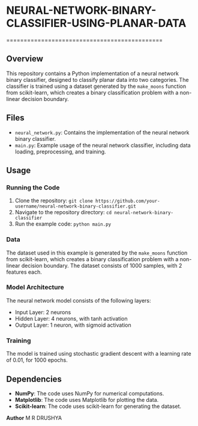 # NEURAL-NETWORK-BINARY-CLASSIFIER-USING-PLANAR-DATA
=============================================

**Overview**
-----------
This repository contains a Python implementation of a neural network binary classifier, designed to classify planar data into two categories. The classifier is trained using a dataset generated by the `make_moons` function from scikit-learn, which creates a binary classification problem with a non-linear decision boundary.

**Files**
--------
* `neural_network.py`: Contains the implementation of the neural network binary classifier.
* `main.py`: Example usage of the neural network classifier, including data loading, preprocessing, and training.

**Usage**
--------
### Running the Code
1. Clone the repository: `git clone https://github.com/your-username/neural-network-binary-classifier.git`
2. Navigate to the repository directory: `cd neural-network-binary-classifier`
3. Run the example code: `python main.py`

### Data
The dataset used in this example is generated by the `make_moons` function from scikit-learn, which creates a binary classification problem with a non-linear decision boundary. The dataset consists of 1000 samples, with 2 features each.

### Model Architecture
The neural network model consists of the following layers:
* Input Layer: 2 neurons
* Hidden Layer: 4 neurons, with tanh activation
* Output Layer: 1 neuron, with sigmoid activation

### Training
The model is trained using stochastic gradient descent with a learning rate of 0.01, for 1000 epochs.

**Dependencies**
---------------
* **NumPy**: The code uses NumPy for numerical computations.
* **Matplotlib**: The code uses Matplotlib for plotting the data.
* **Scikit-learn**: The code uses scikit-learn for generating the dataset.

**Author**
M R DRUSHYA
